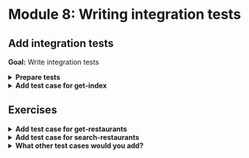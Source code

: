 # Module 8: Writing integration tests

## Add integration tests

**Goal:** Write integration tests

<details>
<summary><b>Prepare tests</b></summary><p>

1. Add a `tests` folder to the project root

2. Add a `test_cases` folder under `tests`

3. Add a `steps` folder under `tests`

4. Install `chai` as a dev dependency

`npm install --save-dev chai`

5. Install `mocha` as a dev dependency

`npm install --save-dev mocha`

6. Install `cheerio` as a dev dependency

`npm install --save-dev cheerio`

7. Install `awscred` as a dependency

`npm install --save awscred`

8. Install `lodash` as a dependency

`npm install --save lodash`

</p></details>

<details>
<summary><b>Add test case for get-index</b></summary><p>

1. Add `get_index.js` file under `test_cases`

2. Modify `get_index.js` to the following

```javascript
const { expect } = require('chai')
const cheerio = require('cheerio')

describe(`When we invoke the GET / endpoint`, () => {
  it(`Should return the index page with 8 restaurants`, async () => {
    const res = await when.we_invoke_get_index()

    expect(res.statusCode).to.equal(200)
    expect(res.headers['Content-Type']).to.equal('text/html; charset=UTF-8')
    expect(res.body).to.not.be.null

    const $ = cheerio.load(res.body)
    const restaurants = $('.restaurant', '#restaurantsUl')
    expect(restaurants.length).to.equal(8)
  })
})
```

3. Add `when.js` file under `steps`

4. Modify `when.js` to the following

```javascript
const APP_ROOT = '../../'
const _ = require('lodash')

const viaHandler = async (event, functionName) => {
  const handler = require(`${APP_ROOT}/functions/${functionName}`).handler

  const context = {}
  const response = await handler(event, context)
  const contentType = _.get(response, 'headers.Content-Type', 'application/json');
  if (response.body && contentType === 'application/json') {
    response.body = JSON.parse(response.body);
  }
  return response
}

const we_invoke_get_index = () => viaHandler({}, 'get-index')

module.exports = {
  we_invoke_get_index
}
```

5. Modify `test_cases/get-index.js` to require the `when` module

```javascript
const { expect } = require('chai')
const cheerio = require('cheerio')
const when = require('../steps/when')

describe(`When we invoke the GET / endpoint`, () => {
```

6. Modify the `package.json` and add a `test` script

```json
"scripts": {
  "sls": "serverless",
  "test": "./node_modules/.bin/mocha tests/test_cases --reporter spec"
}
```

7. Run the integration test

`npm run test`

and see that the test fails with the error 

```
When we invoke the GET / endpoint
loading index.html...
loaded
(node:51636) UnhandledPromiseRejectionWarning: TypeError: Parameter "url" must be a string, not undefined
```

The `get-index` function needs a number of environment variables.

8. Add `init.js` under `steps` folder

9. Modify `init.js` to the following (using the deployed API Gateway url for the `restaurants_api` environment variable, and use the DynamoDB table you created)

```javascript
const { promisify } = require('util')
const awscred = require('awscred')

let initialized = false

const init = async () => {
  if (initialized) {
    return
  }

  process.env.restaurants_api      = "https://xxx.execute-api.us-east-1.amazonaws.com/dev/restaurants"
  process.env.restaurants_table    = "restaurants-yancui"
  process.env.AWS_REGION           = "us-east-1"
  process.env.cognito_user_pool_id = "test_cognito_user_pool_id"
  process.env.cognito_client_id    = "test_cognito_client_id"
  
  const { credentials } = await promisify(awscred.load)()
  
  process.env.AWS_ACCESS_KEY_ID     = credentials.accessKeyId
  process.env.AWS_SECRET_ACCESS_KEY = credentials.secretAccessKey

  console.log('AWS credential loaded')

  initialized = true
}

module.exports = {
  init
}
```

10. Modify `test_cases/get-index.js` to require the `init` module

```javascript
const { expect } = require('chai')
const cheerio = require('cheerio')
const when = require('../steps/when')
const { init } = require('../steps/init')

describe(`When we invoke the GET / endpoint`, () => {
```

11. Modify `test_cases/get-index.js` to add a `before` case

```javascript
describe(`When we invoke the GET / endpoint`, () => {
  before(async () => await init())

  it(`Should return the index page with 8 restaurants`, async () => {
```

12. Run the integration test

`npm run test`

and see that the test fails with the error 

```
When we invoke the GET / endpoint
AWS credential loaded
loading index.html...
loaded
(node:51753) UnhandledPromiseRejectionWarning: Error: "value" required in setHeader("X-Amz-Security-Token", value)
```

13. Modify `functions/get-index.js` to only set the `X-Amz-Security-Token` header if it's applicable

```javascript
const getRestaurants = async () => {
  const url = URL.parse(restaurantsApiRoot)
  const opts = {
    host: url.hostname, 
    path: url.pathname
  }

  aws4.sign(opts)

  const httpReq = http
    .get(restaurantsApiRoot)
    .set('Host', opts.headers['Host'])
    .set('X-Amz-Date', opts.headers['X-Amz-Date'])
    .set('Authorization', opts.headers['Authorization'])
    
  if (opts.headers['X-Amz-Security-Token']) {
    httpReq.set('X-Amz-Security-Token', opts.headers['X-Amz-Security-Token'])
  }

  return (await httpReq).body
}
```

14. Run the integration test

`npm run test`

and see that the test passes

```
  When we invoke the GET / endpoint
AWS credential loaded
loading index.html...
loaded
    ✓ Should return the index page with 8 restaurants (449ms)


  1 passing (467ms)
```

</p></details>

## Exercises

<details>
<summary><b>Add test case for get-restaurants</b></summary><p>

1. Add `get-restaurants.js` under `test_cases`

2. Modify `get-restaurants.js` to the following

```javascript
const { expect } = require('chai')
const { init } = require('../steps/init')
const when = require('../steps/when')

describe(`When we invoke the GET /restaurants endpoint`, () => {
  before(async () => await init())

  it(`Should return an array of 8 restaurants`, async () => {
    let res = await when.we_invoke_get_restaurants()

    expect(res.statusCode).to.equal(200)
    expect(res.body).to.have.lengthOf(8)

    for (let restaurant of res.body) {
      expect(restaurant).to.have.property('name')
      expect(restaurant).to.have.property('image')
    }
  })
})
```

3. Modify `when.js` to add a `we_invoke_get_restaurants` function

```javascript
const we_invoke_get_restaurants = () => viaHandler({}, 'get-restaurants')

module.exports = {
  we_invoke_get_index,
  we_invoke_get_restaurants
}
```

4. Run the integration test

`npm run test`

and see that the tests pass

```
  When we invoke the GET / endpoint
AWS credential loaded
loading index.html...
loaded
    ✓ Should return the index page with 8 restaurants (371ms)

  When we invoke the GET /restaurants endpoint
    ✓ Should return an array of 8 restaurants (451ms)


  2 passing (839ms)
```

</p></details>

<details>
<summary><b>Add test case for search-restaurants</b></summary><p>

1. Add `search-restaurants.js` under `test_cases`

2. Modify `search-restaurants.js` to the following

```javascript
const { expect } = require('chai')
const { init } = require('../steps/init')
const when = require('../steps/when')

describe(`When we invoke the POST /restaurants/search endpoint with theme 'cartoon'`, () => {
  before(async () => await init())

  it(`Should return an array of 4 restaurants`, async () => {
    let res = await when.we_invoke_search_restaurants('cartoon')

    expect(res.statusCode).to.equal(200)
    expect(res.body).to.have.lengthOf(4)

    for (let restaurant of res.body) {
      expect(restaurant).to.have.property('name')
      expect(restaurant).to.have.property('image')
    }
  })
})
```

3. Modify `when.js` to add a `we_invoke_search_restaurants` function

```javascript
const we_invoke_search_restaurants = theme => {
  let event = { 
    body: JSON.stringify({ theme })
  }
  return viaHandler(event, 'search-restaurants')
}

module.exports = {
  we_invoke_get_index,
  we_invoke_get_restaurants,
  we_invoke_search_restaurants
}
```

4. Run the integration test

`npm run test`

and see that the tests pass

```
  When we invoke the GET / endpoint
AWS credential loaded
loading index.html...
loaded
    ✓ Should return the index page with 8 restaurants (435ms)

  When we invoke the GET /restaurants endpoint
    ✓ Should return an array of 8 restaurants (440ms)

  When we invoke the POST /restaurants/search endpoint with theme 'cartoon'
    ✓ Should return an array of 4 restaurants (249ms)


  3 passing (1s)
```

</p></details>

<details>
<summary><b>What other test cases would you add?</b></summary><p>

</p></details>